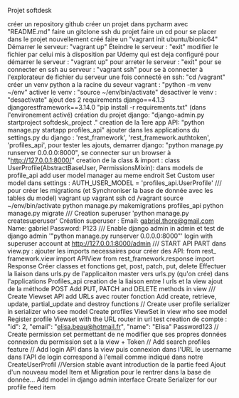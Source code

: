 Projet softdesk

créer un repository github
créer un projet dans pycharm avec "README.md"
faire un gitclone ssh du projet
faire un cd pour se placer dans le projet nouvellement créé
faire un "vagrant init ubuntu/bionic64"
Démarrer le serveur: "vagrant up"
Éteindre le serveur : "exit"
modifier le fichier par celui mis à disposition par Udemy qui est deja configuré
pour démarrer le serveur : "vagrant up"
pour arreter le serveur : "exit"
pour se connecter en ssh au serveur : "vagrant ssh"
pour se à connecter à l'explorateur de fichier du serveur une fois connecté en ssh: "cd /vagrant"
créer un venv python a la racine du seveur vagrant : "python -m venv ~/env"
activer le venv : "source ~/env/bin/activate"
desactiver le venv : "desactivate"
ajout des 2 requirements 
django==4.1.3
djangorestframework==3.14.0
"pip install -r requirements.txt" (dans l'environement activé)
création du projet django: "django-admin.py startproject softdesk_project ."
creation de la 1ere app API: "python manage.py startapp profiles_api"
ajouter dans les applications du settings.py du django :
    'rest_framework',
    'rest_framework.authtoken',
    'profiles_api',
pour tester les ajouts, demarrer django: "python manage.py runserver 0.0.0.0:8000", se connecter sur un browser à "http://127.0.0.1:8000/"
creation de la class & import : class UserProfile(AbstractBaseUser, PermissionsMixin): dans models de profile_api
add user model manager au meme endroit
Set Custom user model dans settings : AUTH_USER_MODEL = 'profiles_api.UserProfile'
///
pour créer les migrations (et Synchroniser la base de donnée avec les tables du model)
vagrant up
vagrant ssh
cd /vagrant
source ~/env/bin/activate
python manage.py makemigrations profiles_api
python manage.py migrate
///
Creation superuser 'python manage.py createsuperuser'
Création superuser : 
Email: gabriel.thore@gmail.com
Name: gabriel
Password: P123
///
Enable django admin in admin 
et test de django admin '"python manage.py runserver 0.0.0.0:8000"'
login with superuser account at http://127.0.0.1:8000/admin
///
START API PART 
dans view.py : ajouter les imports necessaires pour créer des API:
from rest_ framework.view import APIView
from rest_framework.response import Response
Créer classes et fonctions get, post, patch, put, delete
Effectuer la liaison dans urls.py de l'applicaiton master vers urls.py (qu'on crée) dans l'applications Profiles_api
creation de la liaison entre l urls et la view
ajout de la méthode POST
Add PUT, PATCH and DELETE methods in view
///
Create Viewset API
add URLs avec router fonction
Add create, retrieve, update, partial_update and destroy functions
//
Create user profile serializer in serializer who see model
Create profiles ViewSet in view who see model
Register profile Viewset with the URL router in url
test creation de compte : 
"id": 2,
"email": "elisa.beau@hotmail.fr",
"name": "Elisa"
Password123
//
Create permission set permettant de ne modifier que ses propres données
connexion du permission set a la view + Token
//
Add search profiles feature
//
Add login API dans la view
puis connexion dans l'URL
le username dans l'API de login correspond à l'email comme indiqué dans notre CreateUserProfil
//Version stable avant introduction de la partie feed
Ajout d'un nouveau model Item et Migration pour le rentrer dans la base de donnée...
Add model in django admin interface
Create Serializer for our profile feed item
